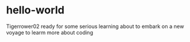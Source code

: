 # hello-world
Tigerrower02 ready for some serious learning
about to embark on a new voyage to learm more about coding

